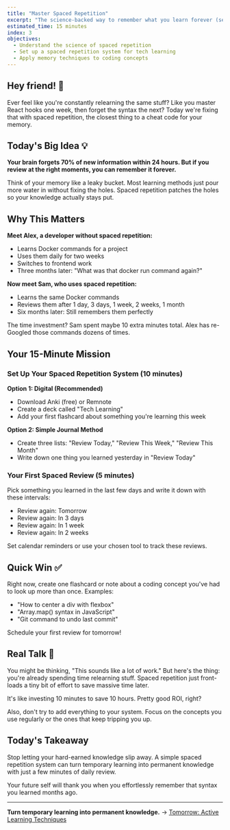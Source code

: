 ```yaml
---
title: "Master Spaced Repetition"
excerpt: "The science-backed way to remember what you learn forever (seriously!)"
estimated_time: 15 minutes
index: 3
objectives:
  - Understand the science of spaced repetition
  - Set up a spaced repetition system for tech learning
  - Apply memory techniques to coding concepts
---
```


## Hey friend! 👋

Ever feel like you're constantly relearning the same stuff? Like you master React hooks one week, then forget the syntax the next? Today we're fixing that with spaced repetition, the closest thing to a cheat code for your memory.

## Today's Big Idea 💡

**Your brain forgets 70% of new information within 24 hours. But if you review at the right moments, you can remember it forever.**

Think of your memory like a leaky bucket. Most learning methods just pour more water in without fixing the holes. Spaced repetition patches the holes so your knowledge actually stays put.

## Why This Matters

**Meet Alex, a developer without spaced repetition:**

- Learns Docker commands for a project
- Uses them daily for two weeks
- Switches to frontend work
- Three months later: "What was that docker run command again?"

**Now meet Sam, who uses spaced repetition:**

- Learns the same Docker commands
- Reviews them after 1 day, 3 days, 1 week, 2 weeks, 1 month
- Six months later: Still remembers them perfectly

The time investment? Sam spent maybe 10 extra minutes total. Alex has re-Googled those commands dozens of times.

## Your 15-Minute Mission

### Set Up Your Spaced Repetition System (10 minutes)

**Option 1: Digital (Recommended)**

- Download Anki (free) or Remnote
- Create a deck called "Tech Learning"
- Add your first flashcard about something you're learning this week

**Option 2: Simple Journal Method**

- Create three lists: "Review Today," "Review This Week," "Review This Month"
- Write down one thing you learned yesterday in "Review Today"

### Your First Spaced Review (5 minutes)

Pick something you learned in the last few days and write it down with these intervals:

- Review again: Tomorrow
- Review again: In 3 days
- Review again: In 1 week
- Review again: In 2 weeks

Set calendar reminders or use your chosen tool to track these reviews.

## Quick Win ✅

Right now, create one flashcard or note about a coding concept you've had to look up more than once. Examples:

- "How to center a div with flexbox"
- "Array.map() syntax in JavaScript"
- "Git command to undo last commit"

Schedule your first review for tomorrow!

## Real Talk 💬

You might be thinking, "This sounds like a lot of work." But here's the thing: you're already spending time relearning stuff. Spaced repetition just front-loads a tiny bit of effort to save massive time later.

It's like investing 10 minutes to save 10 hours. Pretty good ROI, right?

Also, don't try to add everything to your system. Focus on the concepts you use regularly or the ones that keep tripping you up.

## Today's Takeaway

Stop letting your hard-earned knowledge slip away. A simple spaced repetition system can turn temporary learning into permanent knowledge with just a few minutes of daily review.

Your future self will thank you when you effortlessly remember that syntax you learned months ago.

---

**Turn temporary learning into permanent knowledge.** → [Tomorrow: Active Learning Techniques](./04-active-learning)
